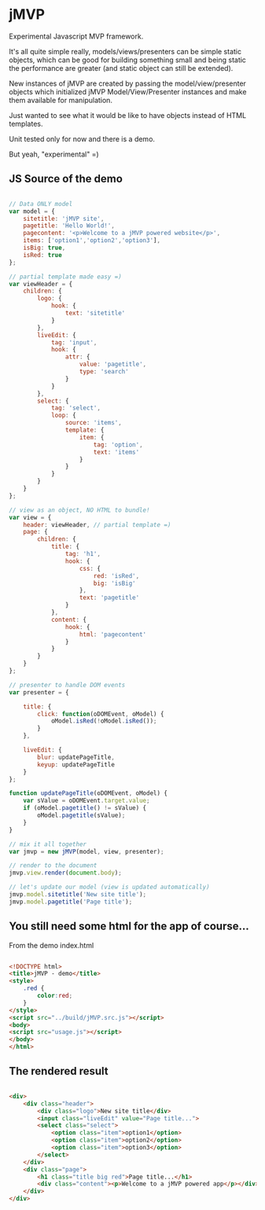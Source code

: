 jMVP
====

Experimental Javascript MVP framework.

It's all quite simple really, models/views/presenters can be simple static objects, which can be good for building
something small and being static the performance are greater (and static object can still be extended).

New instances of jMVP are created by passing the model/view/presenter objects which initialized
jMVP Model/View/Presenter instances and make them available for manipulation.

Just wanted to see what it would be like to have objects instead of HTML templates.

Unit tested only for now and there is a demo.

But yeah, "experimental" =)


## JS Source of the demo

```javascript

// Data ONLY model
var model = {
	sitetitle: 'jMVP site',
	pagetitle: 'Hello World!',
	pagecontent: '<p>Welcome to a jMVP powered website</p>',
    items: ['option1','option2','option3'],
    isBig: true,
	isRed: true
};

// partial template made easy =)
var viewHeader = {
    children: {
        logo: {
            hook: {
                text: 'sitetitle'
            }
        },
        liveEdit: {
            tag: 'input',
            hook: {
                attr: {
                    value: 'pagetitle',
                    type: 'search'
                }
            }
        },
        select: {
            tag: 'select',
            loop: {
                source: 'items',
                template: {
                    item: {
                        tag: 'option',
                        text: 'items'
                    }
                }
            }
        }
    }
};

// view as an object, NO HTML to bundle!
var view = {
	header: viewHeader, // partial template =)
	page: {
        children: {
            title: {
                tag: 'h1',
                hook: {
                    css: {
                        red: 'isRed',
                        big: 'isBig'
                    },
                    text: 'pagetitle'
                }
            },
            content: {
                hook: {
                    html: 'pagecontent'
                }
            }
        }
	}
};

// presenter to handle DOM events
var presenter = {

	title: {
		click: function(oDOMEvent, oModel) {
            oModel.isRed(!oModel.isRed());
		}
	},

    liveEdit: {
        blur: updatePageTitle,
        keyup: updatePageTitle
    }
};

function updatePageTitle(oDOMEvent, oModel) {
    var sValue = oDOMEvent.target.value;
    if (oModel.pagetitle() != sValue) {
        oModel.pagetitle(sValue);
    }
}

// mix it all together
var jmvp = new jMVP(model, view, presenter);

// render to the document
jmvp.view.render(document.body);

// let's update our model (view is updated automatically)
jmvp.model.sitetitle('New site title');
jmvp.model.pagetitle('Page title');

```

## You still need some html for the app of course...

From the demo index.html

```html

<!DOCTYPE html>
<title>jMVP - demo</title>
<style>
	.red {
		color:red;
	}
</style>
<script src="../build/jMVP.src.js"></script>
<body>
<script src="usage.js"></script>
</body>
</html>

```

## The rendered result

```html

<div>
    <div class="header">
        <div class="logo">New site title</div>
        <input class="liveEdit" value="Page title...">
        <select class="select">
            <option class="item">option1</option>
            <option class="item">option2</option>
            <option class="item">option3</option>
        </select>
    </div>
    <div class="page">
        <h1 class="title big red">Page title...</h1>
        <div class="content"><p>Welcome to a jMVP powered app</p></div>
    </div>
</div>

```